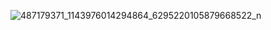 ![487179371_1143976014294864_6295220105879668522_n](https://github.com/user-attachments/assets/a465fc8d-ef47-4c97-80c5-cfa35085432e)
